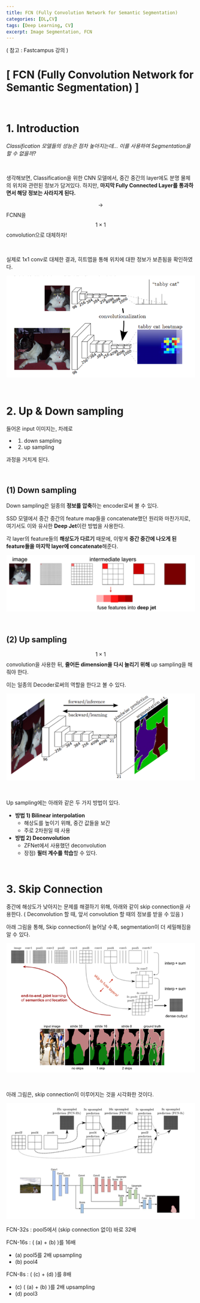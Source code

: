 ```yaml
---
title: FCN (Fully Convolution Network for Semantic Segmentation)
categories: [DL,CV]
tags: [Deep Learning, CV]
excerpt: Image Segmentation, FCN
---
```


<script src="https://cdn.mathjax.org/mathjax/latest/MathJax.js?config=TeX-AMS-MML_HTMLorMML" type="text/javascript"></script>

( 참고 : Fastcampus 강의 )

# [ FCN (Fully Convolution Network for Semantic Segmentation) ]

<br>

# 1. Introduction

*Classification 모델들의 성능은 점차 높아지는데... 이를 사용하여 Segmentation을 할 수 없을까?*

<br>

생각해보면, Classification을 위한 CNN 모델에서, 중간 중간의 layer에도 분명 물체의 위치와 관련된 정보가 담겨있다. 하지만, **마지막 Fully Connected Layer를 통과하면서 해당 정보는 사라지게 된다.**

$$\rightarrow$$ FCNN을 $$1\times 1$$ convolution으로 대체하자!

<br>

실제로 1x1 conv로 대체한 결과, 히트맵을 통해 위치에 대한 정보가 보존됨을 확인하였다.

![figure2](/assets/img/cv/cv107.png)

<br>

# 2. Up & Down sampling

들어온 input 이미지는, 차례로

- 1) down sampling
- 2) up sampling

과정을 거치게 된다.

<br>

## (1) Down sampling

Down sampling은 일종의 **정보를 압축**하는 encoder로써 볼 수 있다.

SSD 모델에서 중간 중간의 feature map들을 concatenate했던 원리와 마찬가지로, 여기서도 이와 유사한 **Deep Jet**이란 방법을 사용한다.

각 layer의 feature들의 **해상도가 다르기** 때문에, 이렇게 **중간 중간에 나오게 된 feature들을 마지막 layer에 concatenate**해준다.

![figure2](/assets/img/cv/cv108.png)

<br>

## (2) Up sampling

$$1\times 1$$ convolution을 사용한 뒤, **줄어든 dimension을 다시 늘리기 위해** up sampling을 해줘야 한다.

이는 일종의 Decoder로써의 역할을 한다고 볼 수 있다.

![figure2](/assets/img/cv/cv109.png)

<br>

Up sampling에는 아래와 같은 두 가지 방법이 있다.

- **방법 1) Bilinear interpolation**
  - 해상도를 높이기 위해, 중간 값들을 보간
  - 주로 2차원일 때 사용
- **방법 2) Deconvolution**
  - ZFNet에서 사용했던 deconvolution
  - 장점) **필터 계수를 학습**할 수 있다.

<br>

# 3. Skip Connection

중간에 해상도가 낮아지는 문제를 해결하기 위해, 아래와 같이 skip connection을 사용한다. ( Deconvolution 할 때, 앞서 convolution 할 때의 정보를 받을 수 있음 )

아래 그림을 통해, Skip connection이 늘어날 수록, segmentation이 더 세밀해짐을 알 수 있다.

![figure2](/assets/img/cv/cv110.png)

<br>

아래 그림은, skip connection이 이루어지는 것을 시각화한 것이다.

![figure2](/assets/img/cv/cv131.png)

FCN-32s : pool5에서 (skip connection 없이) 바로 32배

FCN-16s : ( (a) + (b) )를 16배

- (a) pool5를 2배 upsampling
- (b) pool4

FCN-8s : ( (c) + (d) )를 8배

- (c) ( (a) + (b) )를 2배 upsampling
- (d) pool3

